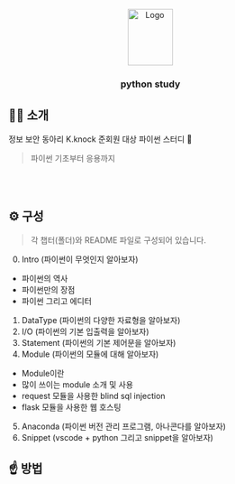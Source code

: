 <!-- PROJECT LOGO -->
<br />
<div align="center">
  <a href="https://github.com/x-xnocx/python">
    <img src="https://github.com/x-xnocx/python/blob/main/img/logo.png" alt="Logo" width="80" height="100">
  </a>

<h3 align="center">python study</h3>
</div>

## 👨‍💻 소개

정보 보안 동아리 K.knock 준회원 대상 파이썬 스터디 📖

> 파이썬 기초부터 응용까지

<br /><br />

## ⚙️ 구성

> 각 챕터(폴더)와 README 파일로 구성되어 있습니다.

0. Intro (파이썬이 무엇인지 알아보자)

- 파이썬의 역사
- 파이썬만의 장점
- 파이썬 그리고 에디터

1. DataType (파이썬의 다양한 자료형을 알아보자)
2. I/O (파이썬의 기본 입출력을 알아보자)
3. Statement (파이썬의 기본 제어문을 알아보자)
4. Module (파이썬의 모듈에 대해 알아보자)

- Module이란
- 많이 쓰이는 module 소개 및 사용
- request 모듈을 사용한 blind sql injection
- flask 모듈을 사용한 웹 호스팅

5. Anaconda (파이썬 버전 관리 프로그램, 아나콘다를 알아보자)
6. Snippet (vscode + python 그리고 snippet을 알아보자)

## ☝️ 방법

>
